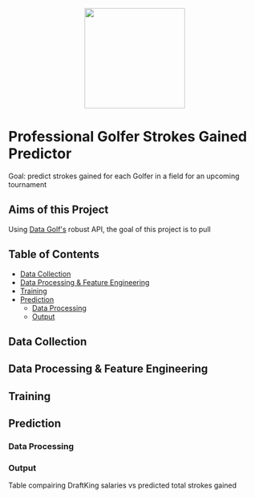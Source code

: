 <p align="center">
  <img width="200" height="200" src="https://datagolf.com/static/dg_logo.png">
</p>

# Professional Golfer Strokes Gained Predictor

Goal: predict strokes gained for each Golfer in a field for an upcoming tournament

## Aims of this Project
Using [Data Golf's](https://datagolf.com/) robust API, the goal of this project is to pull 


## Table of Contents 
- [Data Collection](#dataCollection)
- [Data Processing & Feature Engineering](#FE)
- [Training](#Training)
- [Prediction](#Prediction)
	- [Data Processing](predProcessing)
	- [Output](#Output)
## Data Collection <a class="anchor" id="dataCollection"></a>

## Data Processing & Feature Engineering <a class="anchor" id="FE"></a>

## Training<a class="anchor" id="Training"></a>

## Prediction<a class="anchor" id="Prediction"></a>
### Data Processing<a class="anchor" id="predProcessing"></a>
### Output <a class="anchor" id="Output"></a>
Table compairing DraftKing salaries vs predicted total strokes gained






